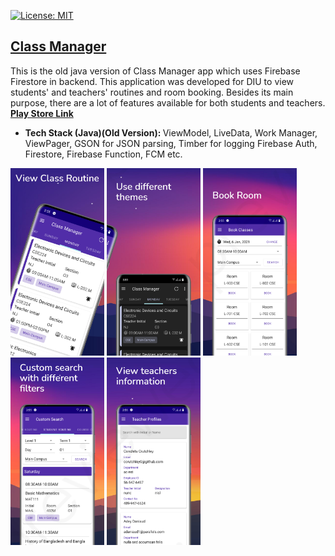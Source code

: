 

[![License: MIT](https://img.shields.io/badge/License-MIT-yellow.svg)](https://opensource.org/licenses/MIT)


## [**Class Manager**](https://play.google.com/store/apps/details?id=bd.edu.daffodilvarsity.classmanager&hl=en&gl=US) 

This is the old java version of Class Manager app which uses Firebase Firestore in backend. This application was developed for DIU to view students' and teachers' routines and room booking. Besides its main purpose, there are a lot of features available for both students and teachers. [**Play Store Link**](https://play.google.com/store/apps/details?id=bd.edu.daffodilvarsity.classmanager&hl=en&gl=US)

- <b>Tech Stack (Java)(Old Version): </b> ViewModel, LiveData, Work Manager, ViewPager, GSON for JSON parsing, Timber for logging Firebase Auth, Firestore, Firebase Function, FCM etc.


<p float="left">
  <img src="https://github.com/alifhasnain/alifhasnain/blob/main/assets/screenshots/cm_image1.png" width="150" />
  <img src="https://github.com/alifhasnain/alifhasnain/blob/main/assets/screenshots/cm_image2.png" width="150" />
  <img src="https://github.com/alifhasnain/alifhasnain/blob/main/assets/screenshots/cm_image3.png" width="150" />
  <img src="https://github.com/alifhasnain/alifhasnain/blob/main/assets/screenshots/cm_image4.png" width="150" />
  <img src="https://github.com/alifhasnain/alifhasnain/blob/main/assets/screenshots/cm_image5.png" width="150" />
</p>
